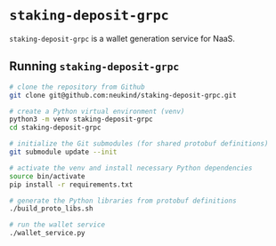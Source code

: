 # `staking-deposit-grpc`

`staking-deposit-grpc` is a wallet generation service for NaaS.

## Running `staking-deposit-grpc`

```bash
# clone the repository from Github
git clone git@github.com:neukind/staking-deposit-grpc.git

# create a Python virtual environment (venv)
python3 -m venv staking-deposit-grpc
cd staking-deposit-grpc

# initialize the Git submodules (for shared protobuf definitions)
git submodule update --init

# activate the venv and install necessary Python dependencies
source bin/activate
pip install -r requirements.txt

# generate the Python libraries from protobuf definitions
./build_proto_libs.sh

# run the wallet service
./wallet_service.py
```
